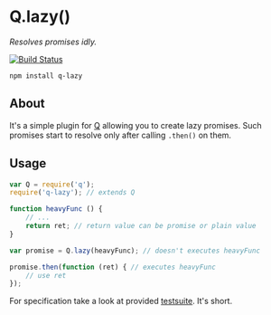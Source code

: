 # Q.lazy()
*Resolves promises idly.*

[![Build Status](https://travis-ci.org/nailgun/node-q-lazy.png?branch=master)](https://travis-ci.org/nailgun/node-q-lazy)

```npm install q-lazy```

## About

It's a simple plugin for [Q](https://github.com/kriskowal/q) allowing you to create lazy
promises. Such promises start to resolve only after calling `.then()` on them.

## Usage

```js
var Q = require('q');
require('q-lazy'); // extends Q

function heavyFunc () {
    // ...
    return ret; // return value can be promise or plain value
}

var promise = Q.lazy(heavyFunc); // doesn't executes heavyFunc

promise.then(function (ret) { // executes heavyFunc
    // use ret
});
```

For specification take a look at provided [testsuite](test/test.q-lazy.js). It's short.

